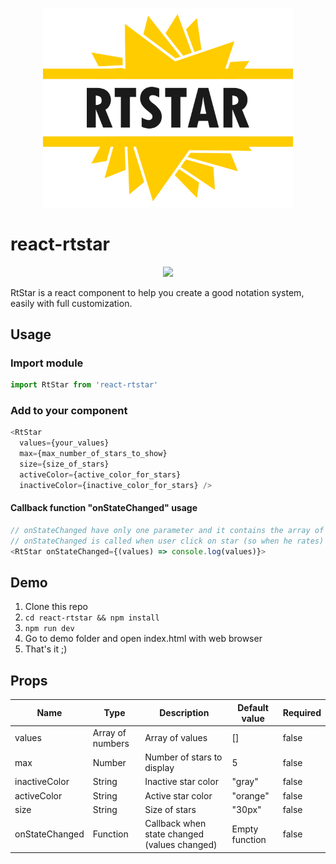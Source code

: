 <p align="center">
  <img src="rtstar.png" alt="react-rtstar logo" width="400px" height="auto">
</p>

# react-rtstar

<p align="center">
  <a href="https://npmjs.org/package/react-rtstar" target="_blank">
    <img src="https://nodei.co/npm/react-rtstar.png?compact=true">
  </a>
</p>

RtStar is a react component to help you create a good notation system, easily with full customization.

## Usage

### Import module

```javascript
import RtStar from 'react-rtstar'
```

### Add to your component

```javascript
<RtStar 
  values={your_values} 
  max={max_number_of_stars_to_show} 
  size={size_of_stars}
  activeColor={active_color_for_stars}
  inactiveColor={inactive_color_for_stars} />
```

#### Callback function "onStateChanged" usage

```javascript
// onStateChanged have only one parameter and it contains the array of values
// onStateChanged is called when user click on star (so when he rates)
<RtStar onStateChanged={(values) => console.log(values)}>
```

## Demo

1. Clone this repo
2. ```cd react-rtstar && npm install```
3. ```npm run dev```
4. Go to demo folder and open index.html with web browser
5. That's it ;)

## Props

| Name           | Type             | Description                | Default value   | Required |
|----------------|------------------|----------------------------|-----------------|----------|
| values         | Array of numbers | Array of values            | []              | false    |
| max            | Number           | Number of stars to display | 5               | false    |
| inactiveColor  | String           | Inactive star color        | "gray"          | false    |
| activeColor    | String           | Active star color          | "orange"        | false    |
| size           | String           | Size of stars                                | "30px"        | false    |
| onStateChanged | Function        | Callback when state changed (values changed) | Empty function | false
